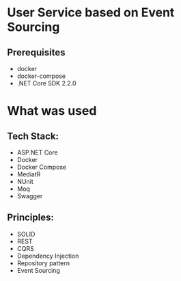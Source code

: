 # User Service based on Event Sourcing

## Prerequisites
* docker 
* docker-compose
* .NET Core SDK 2.2.0


# What was used
## Tech Stack:
* ASP.NET Core
* Docker
* Docker Compose
* MediatR
* NUnit
* Moq
* Swagger

## Principles:
* SOLID
* REST
* CQRS
* Dependency Injection
* Repository pattern
* Event Sourcing

